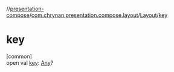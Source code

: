 //[presentation-compose](../../../index.md)/[com.chrynan.presentation.compose.layout](../index.md)/[Layout](index.md)/[key](key.md)

# key

[common]\
open val [key](key.md): [Any](https://kotlinlang.org/api/latest/jvm/stdlib/kotlin/-any/index.html)?
